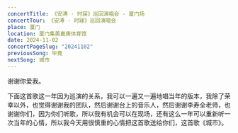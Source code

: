 ```yaml
---
concertTitle: 《安溥 · 时寐》巡回演唱会 - 厦门场
concertTour: 《安溥 · 时寐》巡回演唱会
place: 厦门
location: 厦门集美嘉庚体育馆
date: 2024-11-02
concertPageSlug: "20241102"
previousSong: 毕竟
nextSong: 城市
---
```

谢谢你爱我。

下面这首歌这一年因为巡演的关系，我可以一遍又一遍地唱当年的版本，我除了荣幸以外，也觉得谢谢我的团队，然后谢谢台上的音乐人，然后谢谢李寿全老师，也谢谢你们，因为你们听歌，所以我有机会可以在现场，还有这么一年可以重新听一次当年的心情，所以我今天用很慎重的心情把这首歌送给你们，这首歌《城市》。